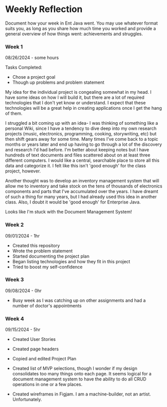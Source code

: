 # Weekly Reflection

Document how your week in Ent Java went. You may use whatever format suits you, as long as you share how much time you worked and provide a general overview of how things went: achievements and struggles.


### Week 1

08/26/2024 - some hours

Tasks Completed:
* Chose a project goal
* Though up problems and problem statement

My idea for the individual project is congealing somewhat in my head.  I have some ideas on how I will build it, but 
there are a lot of required technologies that I don't yet know or understand.  I expect that these technologies will
be a great help in creating applications once I get the hang of them.

I struggled a bit coming up with an idea- I was thinking of something like a personal Wiki, since I have a tendency to
dive deep into my own research projects (music, electronics, programming, cooking, storywriting, etc) but then shift 
gears away for some time.  Many times I've come back to a topic months or years later and end up having to go through a 
lot of the discovery and research I'd had before.  I'm better about keeping notes but I have hundreds of text documents
and files scattered about on at least three different computers.  I would like a central, searchable place to store all
this data and categorize it.  I felt like this isn't 'good enough' for the class project, however.

Another thought was to develop an inventory management system that will allow me to inventory and take stock on the 
tens of thousands of electronics components and parts that I've accumulated over the years.  I have dreamt of such a
thing for many years, but I had already used this idea in another class.  Also, I doubt it would be 'good enough' for 
Enterprise Java.

Looks like I'm stuck with the Document Management System!

### Week 2

09/01/2024 - 1hr

* Created this repository
* Wrote the problem statement
* Started documenting the project plan
* Began listing technologies and how they fit in this project
* Tried to boost my self-confidence

### Week 3

09/08/2024 - 0hr

* Busy week as I was catching up on other assignments and had a number of doctor's appointments

### Week 4

09/15/2024 - 5hr

* Created User Stories
* Created page headers 
* Copied and edited Project Plan
* Created list of MVP selections, though I wonder if my design consolidates too many things onto each page.  It seems
logical for a document management system to have the ability to do all CRUD operations in one or a few places.

* Created wireframes in Figjam. I am a machine-builder, not an artist.  Unfortunately.
